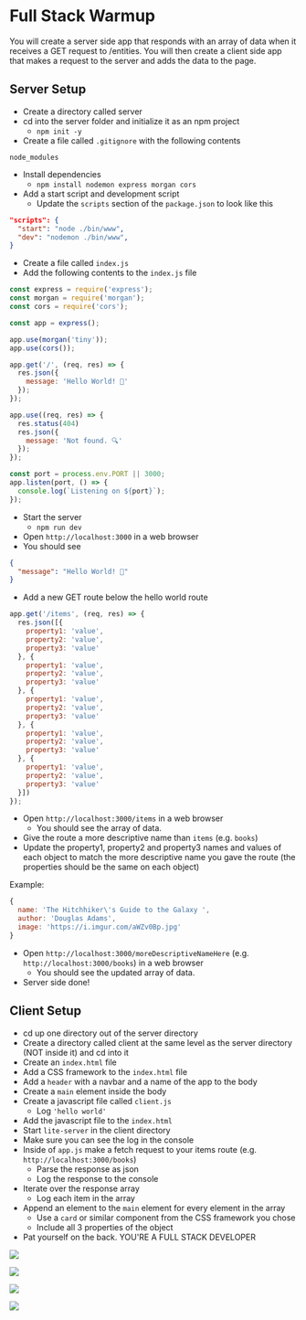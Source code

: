 # Full Stack Warmup

You will create a server side app that responds with an array of data when it receives a GET request to /entities. You will then create a client side app that makes a request to the server and adds the data to the page.

## Server Setup

* Create a directory called server
* cd into the server folder and initialize it as an npm project
  * `npm init -y`
* Create a file called `.gitignore` with the following contents

```
node_modules
```

* Install dependencies
  * `npm install nodemon express morgan cors`
* Add a start script and development script
  * Update the `scripts` section of the `package.json` to look like this

```json
"scripts": {
  "start": "node ./bin/www",
  "dev": "nodemon ./bin/www",
}
```

* Create a file called `index.js`
* Add the following contents to the `index.js` file

```js
const express = require('express');
const morgan = require('morgan');
const cors = require('cors');

const app = express();

app.use(morgan('tiny'));
app.use(cors());

app.get('/', (req, res) => {
  res.json({
    message: 'Hello World! 🌈'
  });
});

app.use((req, res) => {
  res.status(404)
  res.json({
    message: 'Not found. 🔍'
  });
});

const port = process.env.PORT || 3000;
app.listen(port, () => {
  console.log(`Listening on ${port}`);
});
```

* Start the server
  * `npm run dev`
* Open `http://localhost:3000` in a web browser
* You should see

```json
{
  "message": "Hello World! 🌈"
}
```

* Add a new GET route below the hello world route

```js
app.get('/items', (req, res) => {
  res.json([{
    property1: 'value',
    property2: 'value',
    property3: 'value'
  }, {
    property1: 'value',
    property2: 'value',
    property3: 'value'
  }, {
    property1: 'value',
    property2: 'value',
    property3: 'value'
  }, {
    property1: 'value',
    property2: 'value',
    property3: 'value'
  }, {
    property1: 'value',
    property2: 'value',
    property3: 'value'
  }])
});
```

* Open `http://localhost:3000/items` in a web browser
  * You should see the array of data.
* Give the route a more descriptive name than `items` (e.g. `books`)
* Update the property1, property2 and property3 names and values of each object to match the more descriptive name you gave the route (the properties should be the same on each object)

Example:
```js
{
  name: 'The Hitchhiker\'s Guide to the Galaxy ',
  author: 'Douglas Adams',
  image: 'https://i.imgur.com/aWZv0Bp.jpg'
}
```

* Open `http://localhost:3000/moreDescriptiveNameHere` (e.g. `http://localhost:3000/books`) in a web browser
  * You should see the updated array of data.
* Server side done!

## Client Setup
* cd up one directory out of the server directory
* Create a directory called client at the same level as the server directory (NOT inside it) and cd into it
* Create an `index.html` file
* Add a CSS framework to the `index.html` file
* Add a `header` with a navbar and a name of the app to the body
* Create a `main` element inside the body
* Create a javascript file called `client.js`
  * Log `'hello world'`
* Add the javascript file to the `index.html`
* Start `lite-server` in the client directory
* Make sure you can see the log in the console
* Inside of `app.js` make a fetch request to your items route (e.g. `http://localhost:3000/books`)
  * Parse the response as json
  * Log the response to the console
* Iterate over the response array
  * Log each item in the array
* Append an element to the `main` element for every element in the array
  * Use a `card` or similar component from the CSS framework you chose
  * Include all 3 properties of the object
* Pat yourself on the back. YOU'RE A FULL STACK DEVELOPER

![](https://media.giphy.com/media/aQYR1p8saOQla/giphy-downsized.gif)

![](https://media.giphy.com/media/5GoVLqeAOo6PK/giphy-downsized.gif)

![](https://media.giphy.com/media/11sBLVxNs7v6WA/giphy-downsized.gif)

![](https://media.giphy.com/media/axu6dFuca4HKM/giphy-downsized.gif)
